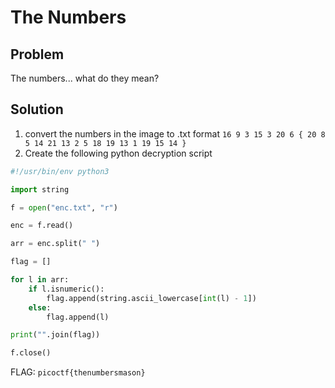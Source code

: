 # The Numbers

## Problem

The numbers... what do they mean?

## Solution

1. convert the numbers in the image to .txt format `16 9 3 15 3 20 6 { 20 8 5 14 21 13 2 5 18 19 13 1 19 15 14 }`
2. Create the following python decryption script

```py
#!/usr/bin/env python3

import string

f = open("enc.txt", "r")

enc = f.read()

arr = enc.split(" ")

flag = []

for l in arr:
	if l.isnumeric():
		flag.append(string.ascii_lowercase[int(l) - 1])
	else:
		flag.append(l)

print("".join(flag))

f.close()

```

FLAG: `picoctf{thenumbersmason}`
